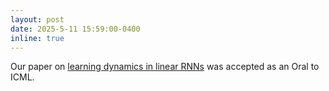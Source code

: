 ```yaml
---
layout: post
date: 2025-5-11 15:59:00-0400
inline: true
---
```


Our paper on <a href='https://openreview.net/pdf?id=KGOcrIWYnx'>learning dynamics in linear RNNs</a> was accepted as an Oral to ICML.